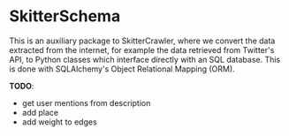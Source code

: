 # SkitterSchema
This is an auxiliary package to SkitterCrawler, where we convert the data extracted from the internet,
for example the data retrieved from Twitter's API, to Python classes which interface directly with an SQL database.
This is done with SQLAlchemy's Object Relational Mapping (ORM).

**TODO**:
- get user mentions from description
- add place
- add weight to edges

